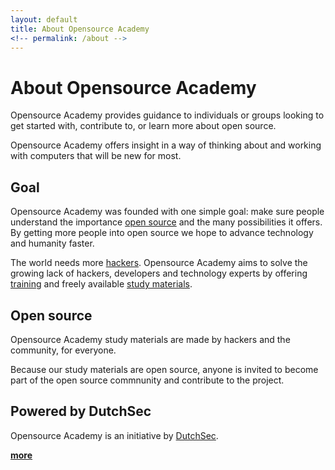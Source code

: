 ```yaml
---
layout: default
title: About Opensource Academy
<!-- permalink: /about -->
---
```

# About Opensource Academy

Opensource Academy provides guidance to individuals or groups looking to get started with, contribute to, or learn more about open source.

Opensource Academy offers insight in a way of thinking about and working with computers that will be new for most.

## Goal
Opensource Academy was founded with one simple goal: make sure people understand the importance [open source](/about/open-source) and the many possibilities it offers. By getting more people into open source we hope to advance technology and humanity faster. 

The world needs more [hackers](/about/hacking). Opensource Academy aims to solve the growing lack of hackers, developers and technology experts by offering [training](/courses) and freely available [study materials](/study).


## Open source
Opensource Academy study materials are made by hackers and the community, for everyone.

Because our study materials are open source, anyone is invited to become part of the open source commnunity and contribute to the project.  

## Powered by DutchSec
Opensource Academy is an initiative by [DutchSec](https://dutchsec.com).

**[more](/about/articles)**  
